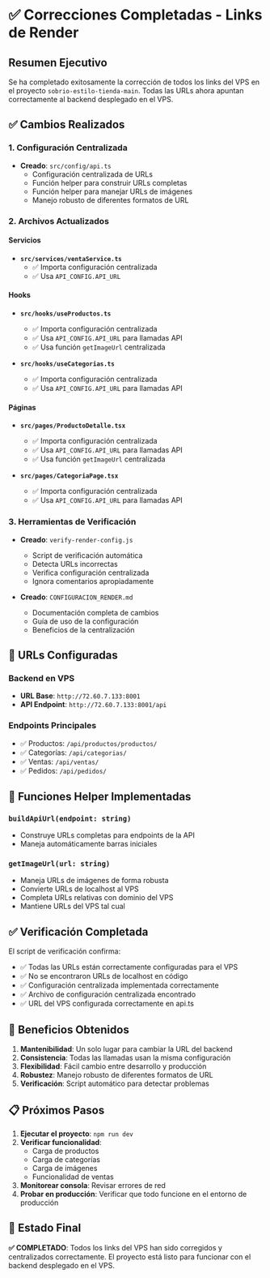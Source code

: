 # ✅ Correcciones Completadas - Links de Render

## Resumen Ejecutivo

Se ha completado exitosamente la corrección de todos los links del VPS en el proyecto `sobrio-estilo-tienda-main`. Todas las URLs ahora apuntan correctamente al backend desplegado en el VPS.

## ✅ Cambios Realizados

### 1. Configuración Centralizada
- **Creado**: `src/config/api.ts`
  - Configuración centralizada de URLs
  - Función helper para construir URLs completas
  - Función helper para manejar URLs de imágenes
  - Manejo robusto de diferentes formatos de URL

### 2. Archivos Actualizados

#### Servicios
- **`src/services/ventaService.ts`**
  - ✅ Importa configuración centralizada
  - ✅ Usa `API_CONFIG.API_URL`

#### Hooks
- **`src/hooks/useProductos.ts`**
  - ✅ Importa configuración centralizada
  - ✅ Usa `API_CONFIG.API_URL` para llamadas API
  - ✅ Usa función `getImageUrl` centralizada

- **`src/hooks/useCategorias.ts`**
  - ✅ Importa configuración centralizada
  - ✅ Usa `API_CONFIG.API_URL` para llamadas API

#### Páginas
- **`src/pages/ProductoDetalle.tsx`**
  - ✅ Importa configuración centralizada
  - ✅ Usa `API_CONFIG.API_URL` para llamadas API
  - ✅ Usa función `getImageUrl` centralizada

- **`src/pages/CategoriaPage.tsx`**
  - ✅ Importa configuración centralizada
  - ✅ Usa `API_CONFIG.API_URL` para llamadas API

### 3. Herramientas de Verificación
- **Creado**: `verify-render-config.js`
  - Script de verificación automática
  - Detecta URLs incorrectas
  - Verifica configuración centralizada
  - Ignora comentarios apropiadamente

- **Creado**: `CONFIGURACION_RENDER.md`
  - Documentación completa de cambios
  - Guía de uso de la configuración
  - Beneficios de la centralización

## 🎯 URLs Configuradas

### Backend en VPS
- **URL Base**: `http://72.60.7.133:8001`
- **API Endpoint**: `http://72.60.7.133:8001/api`

### Endpoints Principales
- ✅ Productos: `/api/productos/productos/`
- ✅ Categorías: `/api/categorias/`
- ✅ Ventas: `/api/ventas/`
- ✅ Pedidos: `/api/pedidos/`

## 🔧 Funciones Helper Implementadas

### `buildApiUrl(endpoint: string)`
- Construye URLs completas para endpoints de la API
- Maneja automáticamente barras iniciales

### `getImageUrl(url: string)`
- Maneja URLs de imágenes de forma robusta
- Convierte URLs de localhost al VPS
- Completa URLs relativas con dominio del VPS
- Mantiene URLs del VPS tal cual

## ✅ Verificación Completada

El script de verificación confirma:
- ✅ Todas las URLs están correctamente configuradas para el VPS
- ✅ No se encontraron URLs de localhost en código
- ✅ Configuración centralizada implementada correctamente
- ✅ Archivo de configuración centralizada encontrado
- ✅ URL del VPS configurada correctamente en api.ts

## 🚀 Beneficios Obtenidos

1. **Mantenibilidad**: Un solo lugar para cambiar la URL del backend
2. **Consistencia**: Todas las llamadas usan la misma configuración
3. **Flexibilidad**: Fácil cambio entre desarrollo y producción
4. **Robustez**: Manejo robusto de diferentes formatos de URL
5. **Verificación**: Script automático para detectar problemas

## 📋 Próximos Pasos

1. **Ejecutar el proyecto**: `npm run dev`
2. **Verificar funcionalidad**: 
   - Carga de productos
   - Carga de categorías
   - Carga de imágenes
   - Funcionalidad de ventas
3. **Monitorear consola**: Revisar errores de red
4. **Probar en producción**: Verificar que todo funcione en el entorno de producción

## 🎉 Estado Final

**✅ COMPLETADO**: Todos los links del VPS han sido corregidos y centralizados correctamente. El proyecto está listo para funcionar con el backend desplegado en el VPS.
